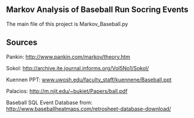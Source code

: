 Markov Analysis of Baseball Run Socring Events
------------------------------------

The main file of this project is Markov_Baseball.py

Sources
---------------
Pankin: http://www.pankin.com/markov/theory.htm

Sokol: http://archive.ite.journal.informs.org/Vol5No1/Sokol/

Kuennen PPT: www.uwosh.edu/faculty_staff/kuennene/Baseball.ppt‎‎

Palacios: http://m.njit.edu/~bukiet/Papers/ball.pdf


Baseball SQL Event Database from: http://www.baseballheatmaps.com/retrosheet-database-download/
